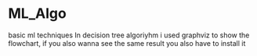 # ML_Algo
basic ml techniques
In decision tree algoriyhm i used graphviz to show the flowchart, if you also wanna see the same result you also have to install it
